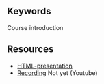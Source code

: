 ## Keywords
Course introduction

## Resources
- [HTML-presentation](https://rawgit.com/1dv023/syllabus/master/lectures/00/index.html#/)
- [Recording](#) Not yet (Youtube)
